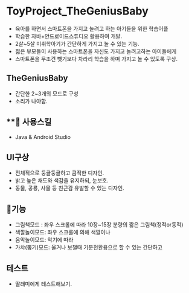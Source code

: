 # ToyProject_TheGeniusBaby
- 육아를 하면서 스마트폰을 가지고 놀려고 하는 아기들을 위한 학습어플
- 학습한 자바+안드로이드스튜디오 활용하여 개발.
- 2살~5살 미취학아기가 간단하게 가지고 놀 수 있는 기능.
- 젊은 부모들이 사용하는 스마트폰을 자신도 가지고 놀려고하는 아이들에게 
- 스마트폰을 무조건 뺏기보다 차라리 학습을 하며 가지고 놀 수 있도록 구상.

## TheGeniusBaby
- 간단한 2~3개의 모드로 구성
- 소리가 나야함.

## **🧰 사용스킬
- Java & Android Studio

## UI구상
- 전체적으로 둥글둥글하고 큼직한 디자인.
- 밝고 높은 채도와 색감을 유지하되, 눈보호.
- 동물, 공룡, 사물 등 친근감 유발할 수 있는 디자인.

## 👀기능
- 그림책모드 : 좌우 스크롤에 따라 10장~15장 분량의 짧은 그림책(정적or동적)
- 색깔놀이모드: 좌우 스크롤에 의해 색깔이나
- 음악놀이모드: 악기에 따라
- 가챠(뽑기)모드: 울거나 보챌때 기분전환용으로 할 수 있는 간단하고

## 테스트
- 딸래미에게 테스트해보기.
